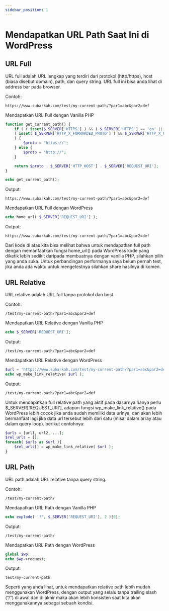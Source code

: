 ```yaml
---
sidebar_position: 1
---
```


# Mendapatkan URL Path Saat Ini di WordPress

## URL Full
URL full adalah URL lengkap yang terdiri dari protokol (http/https), host (biasa disebut domain), path, dan query string. URL full ini bisa anda lihat di address bar pada browser.

Contoh:
```
https://www.subarkah.com/test/my-current-path/?par1=abc&par2=def
```

Mendapatkan URL Full dengan Vanilla PHP
```php 
function get_current_path() {
    if ( ( isset($_SERVER['HTTPS'] ) && ( $_SERVER['HTTPS'] == 'on' || $_SERVER['HTTPS'] == 1 ) ) || 
    ( isset( $_SERVER['HTTP_X_FORWARDED_PROTO'] ) && $_SERVER['HTTP_X_FORWARDED_PROTO'] == 'https' )
    ) {
        $proto = 'https://';
    } else {
        $proto = 'http://';
    }

    return $proto . $_SERVER['HTTP_HOST'] . $_SERVER['REQUEST_URI'];
}

echo get_current_path();
```
Output:
```
https://www.subarkah.com/test/my-current-path/?par1=abc&par2=def
```

Mendapatkan URL Full dengan WordPress
```php
echo home_url( $_SERVER['REQUEST_URI'] );
```

Output:
```
https://www.subarkah.com/test/my-current-path/?par1=abc&par2=def
```
Dari kode di atas kita bisa melihat bahwa untuk mendapatkan full path dengan memanfaatkan fungsi home_url() pada WordPress kode yang diketik lebih sedikit daripada membuatnya dengan vanilla PHP, silahkan pilih yang anda suka. Untuk perbandingan performanya saya belum pernah test, jika anda ada waktu untuk mengetestnya silahkan share hasilnya di komen.

## URL Relative

URL relative adalah URL full tanpa protokol dan host.

Contoh:
```
/test/my-current-path/?par1=abc&par2=def
```

Mendapatkan URL Relative dengan Vanilla PHP
```php
echo $_SERVER['REQUEST_URI'];
```

Output:
```
/test/my-current-path/?par1=abc&par2=def
```

Mendapatkan URL Relative dengan WordPress
```php
$url = 'https://www.subarkah.com/test/my-current-path/?par1=abc&par2=def';
echo wp_make_link_relative( $url );
```

Output:
```
/test/my-current-path/?par1=abc&par2=def
```

Untuk mendapatkan full relative path yang aktif pada dasarnya hanya perlu $_SERVER[‘REQUEST_URI’], adapun fungsi wp_make_link_relative() pada WordPress lebih cocok jika anda sudah memiliki data urlnya, dan akan lebih bermanfaat lagi jika data url tersebut lebih dari satu (misal dalam array atau dalam query loop). berikut contohnya:

```php
$urls = [url1, url2, ...];
$rel_urls = [];
foreach( $urls as $url ){
    $rel_urls[] = wp_make_link_relative( $url );
}
```

## URL Path

URL path adalah URL relative tanpa query string.

Contoh:
```
/test/my-current-path/
```

Mendapatkan URL Path dengan Vanilla PHP
```php
echo explode( '?', $_SERVER['REQUEST_URI'], 2 )[0];
```

Output:
```
/test/my-current-path/
```

Mendapatkan URL Path dengan WordPress
```php
global $wp;
echo $wp->request;
```

Output:
```
test/my-current-path
```

Seperti yang anda lihat, untuk mendapatkan relative path lebih mudah menggunakan WordPress, dengan output yang selalu tanpa trailing slash (“/”) di awal dan di akhir maka akan lebih konsisten saat kita akan menggunakannya sebagai sebuah kondisi.